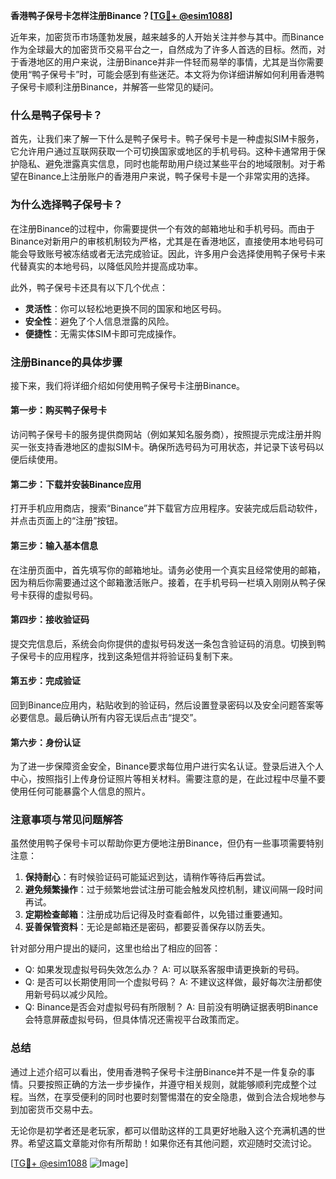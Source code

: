 **香港鸭子保号卡怎样注册Binance？[[TG💪+ @esim1088](https://t.me/s/esim1088)]**

近年来，加密货币市场蓬勃发展，越来越多的人开始关注并参与其中。而Binance作为全球最大的加密货币交易平台之一，自然成为了许多人首选的目标。然而，对于香港地区的用户来说，注册Binance并非一件轻而易举的事情，尤其是当你需要使用“鸭子保号卡”时，可能会感到有些迷茫。本文将为你详细讲解如何利用香港鸭子保号卡顺利注册Binance，并解答一些常见的疑问。

### 什么是鸭子保号卡？

首先，让我们来了解一下什么是鸭子保号卡。鸭子保号卡是一种虚拟SIM卡服务，它允许用户通过互联网获取一个可切换国家或地区的手机号码。这种卡通常用于保护隐私、避免泄露真实信息，同时也能帮助用户绕过某些平台的地域限制。对于希望在Binance上注册账户的香港用户来说，鸭子保号卡是一个非常实用的选择。

### 为什么选择鸭子保号卡？

在注册Binance的过程中，你需要提供一个有效的邮箱地址和手机号码。而由于Binance对新用户的审核机制较为严格，尤其是在香港地区，直接使用本地号码可能会导致账号被冻结或者无法完成验证。因此，许多用户会选择使用鸭子保号卡来代替真实的本地号码，以降低风险并提高成功率。

此外，鸭子保号卡还具有以下几个优点：
- **灵活性**：你可以轻松地更换不同的国家和地区号码。
- **安全性**：避免了个人信息泄露的风险。
- **便捷性**：无需实体SIM卡即可完成操作。

### 注册Binance的具体步骤

接下来，我们将详细介绍如何使用鸭子保号卡注册Binance。

#### 第一步：购买鸭子保号卡
访问鸭子保号卡的服务提供商网站（例如某知名服务商），按照提示完成注册并购买一张支持香港地区的虚拟SIM卡。确保所选号码为可用状态，并记录下该号码以便后续使用。

#### 第二步：下载并安装Binance应用
打开手机应用商店，搜索“Binance”并下载官方应用程序。安装完成后启动软件，并点击页面上的“注册”按钮。

#### 第三步：输入基本信息
在注册页面中，首先填写你的邮箱地址。请务必使用一个真实且经常使用的邮箱，因为稍后你需要通过这个邮箱激活账户。接着，在手机号码一栏填入刚刚从鸭子保号卡获得的虚拟号码。

#### 第四步：接收验证码
提交完信息后，系统会向你提供的虚拟号码发送一条包含验证码的消息。切换到鸭子保号卡的应用程序，找到这条短信并将验证码复制下来。

#### 第五步：完成验证
回到Binance应用内，粘贴收到的验证码，然后设置登录密码以及安全问题答案等必要信息。最后确认所有内容无误后点击“提交”。

#### 第六步：身份认证
为了进一步保障资金安全，Binance要求每位用户进行实名认证。登录后进入个人中心，按照指引上传身份证照片等相关材料。需要注意的是，在此过程中尽量不要使用任何可能暴露个人信息的照片。

### 注意事项与常见问题解答

虽然使用鸭子保号卡可以帮助你更方便地注册Binance，但仍有一些事项需要特别注意：

1. **保持耐心**：有时候验证码可能延迟到达，请稍作等待后再尝试。
2. **避免频繁操作**：过于频繁地尝试注册可能会触发风控机制，建议间隔一段时间再试。
3. **定期检查邮箱**：注册成功后记得及时查看邮件，以免错过重要通知。
4. **妥善保管资料**：无论是邮箱还是密码，都要妥善保存以防丢失。

针对部分用户提出的疑问，这里也给出了相应的回答：
- Q: 如果发现虚拟号码失效怎么办？
  A: 可以联系客服申请更换新的号码。
- Q: 是否可以长期使用同一个虚拟号码？
  A: 不建议这样做，最好每次注册都使用新号码以减少风险。
- Q: Binance是否会对虚拟号码有所限制？
  A: 目前没有明确证据表明Binance会特意屏蔽虚拟号码，但具体情况还需视平台政策而定。

### 总结

通过上述介绍可以看出，使用香港鸭子保号卡注册Binance并不是一件复杂的事情。只要按照正确的方法一步步操作，并遵守相关规则，就能够顺利完成整个过程。当然，在享受便利的同时也要时刻警惕潜在的安全隐患，做到合法合规地参与到加密货币交易中去。

无论你是初学者还是老玩家，都可以借助这样的工具更好地融入这个充满机遇的世界。希望这篇文章能对你有所帮助！如果你还有其他问题，欢迎随时交流讨论。

[[TG💪+ @esim1088](https://t.me/s/esim1088) ![Image](https://i.postimg.cc/4NQfJmqS/Snipaste-2025-05-13-00-14-12.png)]
